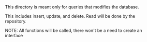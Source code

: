 This directory is meant only for queries that modifies the database. 

This includes insert, update, and delete. Read will be done by the repository. 

NOTE: All functions will be called, there won't be a need to create an interface